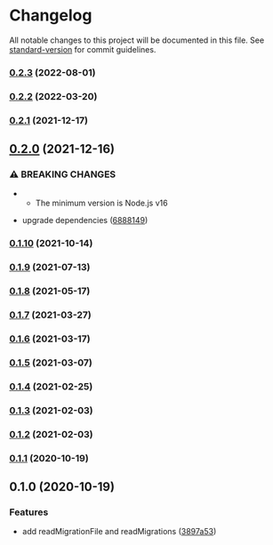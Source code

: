 # Changelog

All notable changes to this project will be documented in this file. See [standard-version](https://github.com/conventional-changelog/standard-version) for commit guidelines.

### [0.2.3](https://github.com/BlackGlory/migrations-file/compare/v0.2.2...v0.2.3) (2022-08-01)

### [0.2.2](https://github.com/BlackGlory/migrations-file/compare/v0.2.1...v0.2.2) (2022-03-20)

### [0.2.1](https://github.com/BlackGlory/migrations-file/compare/v0.2.0...v0.2.1) (2021-12-17)

## [0.2.0](https://github.com/BlackGlory/migrations-file/compare/v0.1.10...v0.2.0) (2021-12-16)


### ⚠ BREAKING CHANGES

* - The minimum version is Node.js v16

* upgrade dependencies ([6888149](https://github.com/BlackGlory/migrations-file/commit/6888149919d3a49e484a58e47a5fe4aa43105b7d))

### [0.1.10](https://github.com/BlackGlory/migrations-file/compare/v0.1.9...v0.1.10) (2021-10-14)

### [0.1.9](https://github.com/BlackGlory/migrations-file/compare/v0.1.8...v0.1.9) (2021-07-13)

### [0.1.8](https://github.com/BlackGlory/migrations-file/compare/v0.1.7...v0.1.8) (2021-05-17)

### [0.1.7](https://github.com/BlackGlory/migrations-file/compare/v0.1.6...v0.1.7) (2021-03-27)

### [0.1.6](https://github.com/BlackGlory/migrations-file/compare/v0.1.5...v0.1.6) (2021-03-17)

### [0.1.5](https://github.com/BlackGlory/migrations-file/compare/v0.1.4...v0.1.5) (2021-03-07)

### [0.1.4](https://github.com/BlackGlory/migrations-file/compare/v0.1.3...v0.1.4) (2021-02-25)

### [0.1.3](https://github.com/BlackGlory/migrations-file/compare/v0.1.2...v0.1.3) (2021-02-03)

### [0.1.2](https://github.com/BlackGlory/migrations-file/compare/v0.1.1...v0.1.2) (2021-02-03)

### [0.1.1](https://github.com/BlackGlory/migrations-file/compare/v0.1.0...v0.1.1) (2020-10-19)

## 0.1.0 (2020-10-19)


### Features

* add readMigrationFile and readMigrations ([3897a53](https://github.com/BlackGlory/migrations-file/commit/3897a530ae1fe1d455c700bd668b03af14a376d7))
